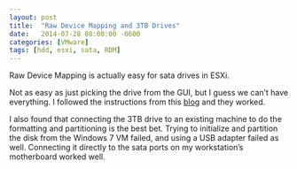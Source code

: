 ```yaml
---
layout: post
title:  "Raw Device Mapping and 3TB Drives"
date:   2014-07-28 08:00:00 -0600
categories: [VMware]
tags: [hdd, esxi, sata, RDM]
---
```


Raw Device Mapping is actually easy for sata drives in ESXi.

Not as easy as just picking the drive from the GUI, but I guess we can’t have everything. I followed the instructions from this [blog](http://blog.davidwarburton.net/2010/10/25/rdm-mapping-of-local-sata-storage-for-esxi/) and they worked.

I also found that connecting the 3TB drive to an existing machine to do the formatting and partitioning is the best bet. Trying to initialize and partition the disk from the Windows 7 VM failed, and using a USB adapter failed as well. Connecting it directly to the sata ports on my workstation’s motherboard worked well.
